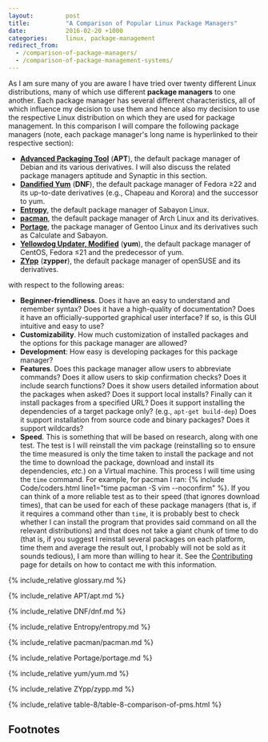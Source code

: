 ```yaml
---
layout:         post
title:          "A Comparison of Popular Linux Package Managers"
date:           2016-02-20 +1000
categories:     linux, package-management
redirect_from:  
  - /comparison-of-package-managers/
  - /comparison-of-package-management-systems/
---
```


As I am sure many of you are aware I have tried over twenty different Linux distributions, many of which use different **package managers** to one another. Each package manager has several different characteristics, all of which influence my decision to use them and hence also my decision to use the respective Linux distribution on which they are used for package management. In this comparison I will compare the following package managers (note, each package manager's long name is hyperlinked to their respective section):

* [**Advanced Packaging Tool**](#apt) (**APT**), the default package manager of Debian and its various derivatives. I will also discuss the related package managers aptitude and Synaptic in this section.
* [**Dandified Yum**](#dnf) (**DNF**), the default package manager of Fedora ≥22 and its up-to-date derivatives (e.g., Chapeau and Korora) and the successor to yum.
* [**Entropy**](#entropy), the default package manager of Sabayon Linux.
* [**pacman**](#pacman), the default package manager of Arch Linux and its derivatives.
* [**Portage**](#portage), the package manager of Gentoo Linux and its derivatives such as Calculate and Sabayon.
* [**Yellowdog Updater, Modified**](#yum) (**yum**), the default package manager of CentOS, Fedora ≤21 and the predecessor of yum.
* [**ZYpp**](#zypp) (**zypper**), the default package manager of openSUSE and its derivatives.

with respect to the following areas:

* **Beginner-friendliness**. Does it have an easy to understand and remember syntax? Does it have a high-quality of documentation? Does it have an officially-supported graphical user interface? If so, is this GUI intuitive and easy to use?
* **Customizability**. How much customization of installed packages and the options for this package manager are allowed?
* **Development**: How easy is developing packages for this package manager?
* **Features**. Does this package manager allow users to abbreviate commands? Does it allow users to skip confirmation checks? Does it include search functions? Does it show users detailed information about the packages when asked? Does it support local installs? Finally can it install packages from a specified URL? Does it support installing the dependencies of a target package only? (e.g., `apt-get build-dep`) Does it support installation from source code and binary packages? Does it support wildcards?
* **Speed**. This is something that will be based on research, along with one test. The test is I will reinstall the vim package (reinstalling so to ensure the time measured is only the time taken to install the package and not the time to download the package, download and install its dependencies, *etc.*) on a Virtual machine. This process I will time using the `time` command. For example, for pacman I ran: {% include Code/coders.html line1="time pacman -S vim --noconfirm" %}. If you can think of a more reliable test as to their speed (that ignores download times), that can be used for each of these package managers (that is, if it requires a command other than `time`, it is probably best to check whether I can install the program that provides said command on all the relevant distributions) and that does not take a giant chunk of time to do (that is, if you suggest I reinstall several packages on each platform, time them and average the result out, I probably will not be sold as it sounds tedious), I am more than willing to hear it. See the [Contributing](/contributing/) page for details on how to contact me with this information.

{% include_relative glossary.md %}

{% include_relative APT/apt.md %}

{% include_relative DNF/dnf.md %}

{% include_relative Entropy/entropy.md %}

{% include_relative pacman/pacman.md %}

{% include_relative Portage/portage.md %}

{% include_relative yum/yum.md %}

{% include_relative ZYpp/zypp.md %}

{% include_relative table-8/table-8-comparison-of-pms.html %}

## Footnotes
[1]: http://fedoraproject.org/wiki/How_to_create_an_RPM_package
[2]: https://en.opensuse.org/openSUSE:Build_Service_Tutorial
[^1]: RPM was originally abbreviated from **Red Hat Package Manager**, but now it is a recursive acronym for RPM Package Manager.
[^2]: [pacman Home Page](https://www.archlinux.org/pacman/) (2 March 2015). Retrieved 15 February 2016.
[^3]: If you wish to offer me a solution to this issue, that does not involve me creating new OBS packages for all of Atom's many node module dependencies and electron, feel free to leave me a reply [here](https://forums.opensuse.org/showthread.php/513540-How-to-create-a-spec-file-for-Atom-that-is-suitable-for-the-OBS) at the thread in which I asked how to build Atom using the OBS at the openSUSE Forums
